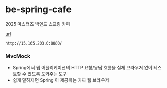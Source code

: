 # be-spring-cafe

2025 마스터즈 백엔드 스프링 카페

[url](http://15.165.203.0:8080/)

```
http://15.165.203.0:8080/
```


### MvcMock

- Spring에서 웹 어플리케이션의 HTTP 요청/응답 흐름을 실제 브라우저 없이 테스트할 수 있도록 도와주는 도구
- 쉽게 말하자면 Spring 이 제공하는 가짜 웹 브라우저